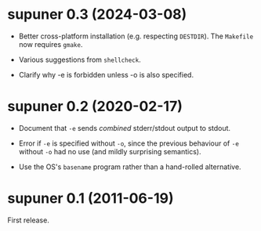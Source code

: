 # supuner 0.3 (2024-03-08)

* Better cross-platform installation (e.g. respecting `DESTDIR`). The
  `Makefile` now requires `gmake`.

* Various suggestions from `shellcheck`.

* Clarify why -e is forbidden unless -o is also specified.


# supuner 0.2 (2020-02-17)

* Document that `-e` sends *combined* stderr/stdout output to stdout.

* Error if `-e` is specified without `-o`, since the previous behaviour of `-e`
  without `-o` had no use (and mildly surprising semantics).

* Use the OS's `basename` program rather than a hand-rolled alternative.


# supuner 0.1 (2011-06-19)

First release.
